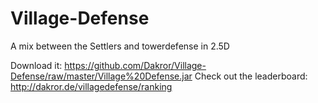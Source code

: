 Village-Defense
===============

A mix between the Settlers and towerdefense in 2.5D

Download it: https://github.com/Dakror/Village-Defense/raw/master/Village%20Defense.jar
Check out the leaderboard: http://dakror.de/villagedefense/ranking
